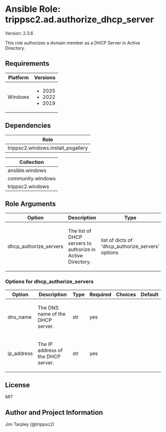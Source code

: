 <!-- BEGIN_ANSIBLE_DOCS -->

# Ansible Role: trippsc2.ad.authorize_dhcp_server
Version: 2.3.6

This role authorizes a domain member as a DHCP Server in Active Directory.

## Requirements

| Platform | Versions |
| -------- | -------- |
| Windows | <ul><li>2025</li><li>2022</li><li>2019</li></ul> |

## Dependencies
| Role |
| ---- |
| trippsc2.windows.install_psgallery |

| Collection |
| ---------- |
| ansible.windows |
| community.windows |
| trippsc2.windows |

## Role Arguments
|Option|Description|Type|Required|Choices|Default|
|---|---|---|---|---|---|
| dhcp_authorize_servers | <p>The list of DHCP servers to authorize in Active Directory.</p> | list of dicts of 'dhcp_authorize_servers' options | yes |  |  |

### Options for dhcp_authorize_servers
|Option|Description|Type|Required|Choices|Default|
|---|---|---|---|---|---|
| dns_name | <p>The DNS name of the DHCP server.</p> | str | yes |  |  |
| ip_address | <p>The IP address of the DHCP server.</p> | str | yes |  |  |


## License
MIT

## Author and Project Information
Jim Tarpley (@trippsc2)
<!-- END_ANSIBLE_DOCS -->
